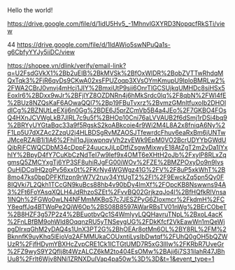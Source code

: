 Hello the world!

https://drive.google.com/file/d/1idU5Hv5_-1MhnvlGXYRD3NopqcfRkSTi/view

44 https://drive.google.com/file/d/1ldAWio5swNPuQa1s-g6CbfyYYJy5iiDC/view

https://shopee.vn/dlink/verify/email-link?q=U2FsdGVkX1%2Bb2uEIB%2BkMVSk%2BfOxWlDR%2BobZVTTwRhdqMQxTqk3%2FjR6qvDs9CKwA02xsFPUZoqp3XVsOYmKmupU9IploBMRLw2%2FWA2CBrJ0vnvj4mHcj1JIY%2BmxiUtP9sii6OnrTlGCSUjkqUMHDc8siHSx5EoxIr6%2BDxx9wJr%2BFjlYZ8OZDNRn4j6hMkSrdc0lq%2F8qbN%2FWl4fE%2BUz8NZQsKaF6AOwaQQl7%2Bp19FBuTvxrz%2BvmzGMnltfuxoIb2DHOldICg%2BZNUtLeEXjj6n0Gg%2BDE6J5prZCmVb5B4a4JEo%2F7GKBO4FOsQ4HXnJCVWgLkB7JlRL7c9u5f%2BHOp10Cni76aLVVAUB2f6dSmj1rDSi4bq9%2BRYyUYGtaBqc33a9f5RgskS2koABkcoie4r9Wi2M4L8A2x8fniqA6Ny%2F1Lp5U7dXZAc2ZzqU2j4HLBDSgRvMZAOSJTfewrdcFhuv6eaRxBm6jUNTwJMceRZAlB1i1lA6%2FhiI1qJjjxwpnqyVh2zvEWk9EpM0VO2BcrUDYYbGWdUQibRiFCWQCDbM34cDppF24uucxJjLpDtfjZsgwMixwyE18AtZgT2m2vDa1IYxhIY%2BpyD4fY7CuKbCzNdTeI7w9Ief9x4OMT6eXHtH2oJb%2FxylP8RLxZqgmsQ5ZMCYxgTj6YP3SF8uhiRJgFG00iWOv%2FZE%2BMZPOxyDo9n9IvsOuHjDCqIHQzgPv56xx0t%2FKrNy4WGWgz41G%2FV%2F8uP5xkWhT%2B8mo47ks0bpDPFKflzpn9rW7V2ruv34YtUgT2%2FI%2F9EwckZq5pn5Qy0F8IQVki7L2Qkh1TCcGN9kuBcs88hb4v90bDy4lmXf%2FOpcKB8Nswwns94A3%2Ft6FoYAsqXQLH4JdRhzoSZEt%2FvvBQ02GrjkzqJo4l%2BfHQfkRlVnsa1lNQh%2FGWo0wLN4NFMmMKBqS7c7JESZPyG6ZIoxmcr%2FkdmH%2FCY8eqffJq4BTWqPe2QjW6Op%2BS08B8597AWarRBsTV01nWg%2BErCObeT%2B8HZF3g57P2z4%2BEuotbvQc1S4WmlyyLQQHavruTNpL%2BxoL4acK%2FnLBfBM9ohWld8OqqnzRU5yTNSeygUG%2FDkKfcf2VkEawWn1mQeWjpgDIrxqGhM2yDAQ4s1UnX3PT2G%2BhOEAr8otMn6OL%2BY8RL%2FM%2BknnfK9uyKhq5lEjoVq2AFMMUkaCOUxntiLysIbDwtqf%2FUhQ0gOH5bQZWUzR%2FjfHDymYBXHcZvpCRE1Ck1lCTGtUMD7R5xG3lIlw%2FKRbR7UveGr%2FZ9wyS9Y2QfIj8t4WzALCZ6kM2to404EsOMw%2BAji6i7S31ilahR47JBhUu8%2Frlt6Wjv8NNi1ZRNXDuIVap4pa50w%3D%3D&t=1&event_type=1
